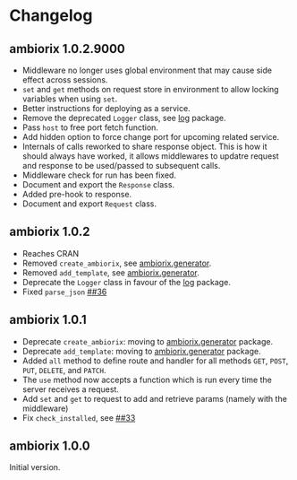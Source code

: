 # Changelog

## ambiorix 1.0.2.9000

- Middleware no longer uses global environment that may cause side effect
across sessions.
- `set` and `get` methods on request store in environment to allow
locking variables when using `set`.
- Better instructions for deploying as a service.
- Remove the deprecated `Logger` class, see [log](https://github.com/devOpifex/log) package.
- Pass `host` to free port fetch function.
- Add hidden option to force change port for upcoming related service.
- Internals of calls reworked to share response object. 
This is how it should always have worked, it allows middlewares to 
updatre request and response to be used/passed to subsequent calls.
- Middleware check for run has been fixed.
- Document and export the `Response` class.
- Added pre-hook to response.
- Document and export `Request` class.

## ambiorix 1.0.2

- Reaches CRAN
- Removed `create_ambiorix`, see [ambiorix.generator](https://github.com/JohnCoene/ambiorix.generator).
- Removed `add_template`, see [ambiorix.generator](https://github.com/JohnCoene/ambiorix.generator).
- Deprecate the `Logger` class in favour of the [log](https://github.com/devOpifex/log) package.
- Fixed `parse_json` [##36](https://github.com/JohnCoene/ambiorix/issues/36)

## ambiorix 1.0.1

- Deprecate `create_ambiorix`: moving to [ambiorix.generator](https://github.com/JohnCoene/ambiorix.generator) package.
- Deprecate `add_template`: moving to [ambiorix.generator](https://github.com/JohnCoene/ambiorix.generator) package.
- Added `all` method to define route and handler for all methods `GET`, `POST`, `PUT`, `DELETE`, and `PATCH`.
- The `use` method now accepts a function which is run every time the server receives a request.
- Add `set` and `get` to request to add and retrieve params (namely with the middleware)
- Fix `check_installed`, see [##33](https://github.com/JohnCoene/ambiorix/issues/33)

## ambiorix 1.0.0

Initial version.
